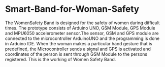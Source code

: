 # Smart-Band-for-Woman-Safety
The WomenSafety Band is designed for the safety of women during difficult times. The prototype consists of Arduino UNO, GSM Module, GPS Module and MPU6050 accelerometer sensor.The sensor, GSM and GPS module are connected to the microcontroller ArduinoUNO and the programming is done in Arduino IDE. When the woman makes a particular hand gesture that is predefined, the Microcontroller sends a signal and GPS is activated and coordinates of the person is sent through GSM Module to the persons registered. This is the working of Women Safety Band.
